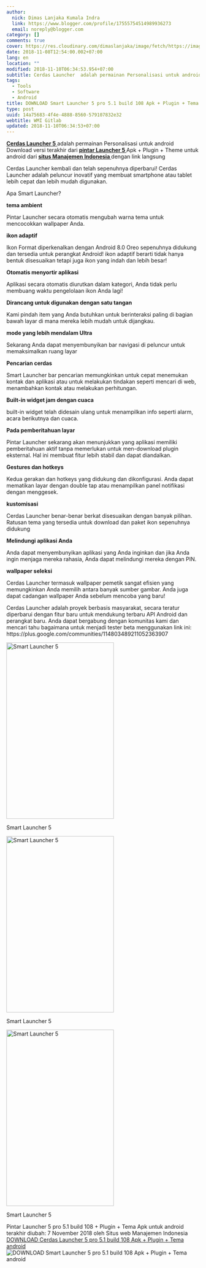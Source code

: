 ```yaml
---
author:
  nick: Dimas Lanjaka Kumala Indra
  link: https://www.blogger.com/profile/17555754514989936273
  email: noreply@blogger.com
category: []
comments: true
cover: https://res.cloudinary.com/dimaslanjaka/image/fetch/https://image.revdl.com/2018/smart-launcher-5-1.png
date: 2018-11-08T12:54:00.002+07:00
lang: en
location: ""
modified: 2018-11-10T06:34:53.954+07:00
subtitle: Cerdas Launcher  adalah permainan Personalisasi untuk android Download versi
tags:
  - Tools
  - Software
  - Android
title: DOWNLOAD Smart Launcher 5 pro 5.1 build 108 Apk + Plugin + Tema android
type: post
uuid: 14a75683-4f4e-4888-8560-579107832e32
webtitle: WMI Gitlab
updated: 2018-11-10T06:34:53+07:00
---
```


<div>    <p>        <a href="https://web-manajemen.blogspot.com/">            <strong>Cerdas Launcher 5</strong>        </a>        adalah permainan Personalisasi untuk android         <br>        Download versi terakhir dari         <strong>            <a href="https://web-manajemen.blogspot.com/">                pintar Launcher 5             </a>        </strong>        Apk + Plugin + Theme untuk android dari         <strong>            <a href="https://web-manajemen.blogspot.com/">                situs Manajemen Indonesia             </a>        </strong>        dengan link langsung     </p>    <p>        Cerdas Launcher kembali dan telah sepenuhnya diperbarui! Cerdas         Launcher adalah peluncur inovatif yang membuat smartphone atau tablet         lebih cepat dan lebih mudah digunakan.     </p>    <p>        Apa Smart Launcher?     </p>    <p>        <strong>tema ambient</strong>    </p>    <p>        Pintar Launcher secara otomatis mengubah warna tema untuk mencocokkan         wallpaper Anda.     </p>    <p>        <strong>ikon adaptif</strong>    </p>    <p>        Ikon Format diperkenalkan dengan Android 8.0 Oreo sepenuhnya didukung         dan tersedia untuk perangkat Android! ikon adaptif berarti tidak hanya         bentuk disesuaikan tetapi juga ikon yang indah dan lebih besar!     </p>    <p>        <strong>Otomatis menyortir aplikasi</strong>    </p>    <p>        Aplikasi secara otomatis diurutkan dalam kategori, Anda tidak perlu         membuang waktu pengelolaan ikon Anda lagi!     </p>    <p>        <strong>Dirancang untuk digunakan dengan satu tangan</strong>    </p>    <p>        Kami pindah item yang Anda butuhkan untuk berinteraksi paling di bagian         bawah layar di mana mereka lebih mudah untuk dijangkau.     </p>    <p>        <strong>mode yang lebih mendalam Ultra</strong>    </p>    <p>        Sekarang Anda dapat menyembunyikan bar navigasi di peluncur untuk         memaksimalkan ruang layar     </p>    <p>        <strong>Pencarian cerdas</strong>    </p>    <p>        Smart Launcher bar pencarian memungkinkan untuk cepat menemukan kontak         dan aplikasi atau untuk melakukan tindakan seperti mencari di web,         menambahkan kontak atau melakukan perhitungan.     </p>    <p>        <strong>Built-in widget jam dengan cuaca</strong>    </p>    <p>        built-in widget telah didesain ulang untuk menampilkan info seperti         alarm, acara berikutnya dan cuaca.     </p>    <p>        <strong>Pada pemberitahuan layar</strong>    </p>    <p>        Pintar Launcher sekarang akan menunjukkan yang aplikasi memiliki         pemberitahuan aktif tanpa memerlukan untuk men-download plugin         eksternal. Hal ini membuat fitur lebih stabil dan dapat diandalkan.     </p>    <p>        <strong>Gestures dan hotkeys</strong>    </p>    <p>        Kedua gerakan dan hotkeys yang didukung dan dikonfigurasi. Anda dapat         mematikan layar dengan double tap atau menampilkan panel notifikasi         dengan menggesek.     </p>    <p>        <strong>kustomisasi</strong>    </p>    <p>        Cerdas Launcher benar-benar berkat disesuaikan dengan banyak pilihan.         Ratusan tema yang tersedia untuk download dan paket ikon sepenuhnya         didukung     </p>    <p>        <strong>Melindungi aplikasi Anda</strong>    </p>    <p>        Anda dapat menyembunyikan aplikasi yang Anda inginkan dan jika Anda         ingin menjaga mereka rahasia, Anda dapat melindungi mereka dengan PIN.     </p>    <p>        <strong>wallpaper seleksi</strong>    </p>    <p>        Cerdas Launcher termasuk wallpaper pemetik sangat efisien yang         memungkinkan Anda memilih antara banyak sumber gambar. Anda juga dapat         cadangan wallpaper Anda sebelum mencoba yang baru!     </p>    <p>        Cerdas Launcher adalah proyek berbasis masyarakat, secara teratur         diperbarui dengan fitur baru untuk mendukung terbaru API Android dan         perangkat baru. Anda dapat bergabung dengan komunitas kami dan mencari         tahu bagaimana untuk menjadi tester beta menggunakan link ini:         https://plus.google.com/communities/114803489211052363907     </p>    <div>        <a href="https://web-manajemen.blogspot.com/">            <img alt="Smart Launcher 5" width="280" height="460" src="https://res.cloudinary.com/dimaslanjaka/image/fetch/https://image.revdl.com/2018/smart-launcher-5-1.png">        </a>        <p>            Smart Launcher 5         </p>    </div>    <div>        <a href="https://web-manajemen.blogspot.com/">            <img alt="Smart Launcher 5" width="280" height="460" src="https://res.cloudinary.com/dimaslanjaka/image/fetch/https://image.revdl.com/2018/smart-launcher-5-2.png">        </a>        <p>            Smart Launcher 5         </p>    </div>    <div>        <a href="https://web-manajemen.blogspot.com/">            <img alt="Smart Launcher 5" width="280" height="460" src="https://res.cloudinary.com/dimaslanjaka/image/fetch/https://image.revdl.com/2018/smart-launcher-5-3.png">        </a>        <p>            Smart Launcher 5         </p>    </div>    <div>        Pintar Launcher 5 pro 5.1 build 108 + Plugin + Tema Apk untuk android         terakhir diubah: 7 November 2018 oleh Situs web Manajemen Indonesia     </div>    <div>    </div></div><div>    <a href="https://dimaslanjaka-storage.000webhostapp.com/revdl.php?download&amp;path=/smart-launcher-5-apk-download.html/" target="_blank" rel="noopener noreferer nofollow">        DOWNLOAD Cerdas Launcher 5 pro 5.1 build 108 Apk + Plugin + Tema         android     </a></div><img src="https://res.cloudinary.com/dimaslanjaka/image/fetch/http://image.rexdl.com/android/app/smart-launcher-5-pro.jpg" title="DOWNLOAD Smart Launcher 5 pro 5.1 build 108 Apk + Plugin + Tema         android" alt="DOWNLOAD Smart Launcher 5 pro 5.1 build 108 Apk + Plugin + Tema         android">